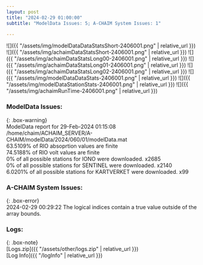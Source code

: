 ```yaml
---
layout: post
title: "2024-02-29 01:00:00"
subtitle: "ModelData Issues: 5; A-CHAIM System Issues: 1"

---
```


![]({{ "/assets/img/modelDataDataStatsShort-2406001.png" | relative_url }})
![]({{ "/assets/img/achaimDataStatsShort-2406001.png" | relative_url }})
![]({{ "/assets/img/achaimDataStatsLong00-2406001.png" | relative_url }})
![]({{ "/assets/img/achaimDataStatsLong01-2406001.png" | relative_url }})
![]({{ "/assets/img/achaimDataStatsLong02-2406001.png" | relative_url }})
![]({{ "/assets/img/modelDataDataStats-2406001.png" | relative_url }})
![]({{ "/assets/img/modelDataStationStats-2406001.png" | relative_url }})
![]({{ "/assets/img/achaimRunTime-2406001.png" | relative_url }})


### ModelData Issues:  
  
{: .box-warning}  
 ModelData report for 29-Feb-2024 01:15:08   
 /home/chaim/ACHAIM_SERVER/A-CHAIM/modelData/2024/060/01/modelData.mat   
 63.5109% of RIO absoprtion values are finite   
 74.5188% of RIO volt values are finite   
 0% of all possible stations for IONO were downloaded. x2685   
 0% of all possible stations for SENTINEL were downloaded. x2140   
 6.0201% of all possible stations for KARTVERKET were downloaded. x99   
  
### A-CHAIM System Issues:  
  
{: .box-error}  
2024-02-29 00:29:22 The logical indices contain a true value outside of the array bounds.  

### Logs:  
  
{: .box-note}  
[Logs.zip]({{ "/assets/other/logs.zip" | relative_url }})  
[Log Info]({{ "/logInfo" | relative_url }})  
